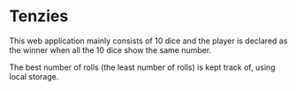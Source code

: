 # Tenzies

This web application mainly consists of 10 dice and the player is declared as the winner when all the 10 dice show the same number.

The best number of rolls (the least number of rolls) is kept track of, using local storage.
